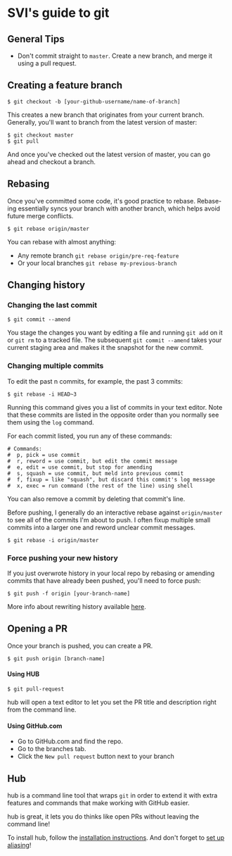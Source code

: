 # SVI's guide to git

## General Tips

- Don't commit straight to `master`. Create a new branch, and merge it using a pull request. 

## Creating a feature branch

```
$ git checkout -b [your-github-username/name-of-branch]
```

This creates a new branch that originates from your current branch. Generally, you'll want to branch from the latest version of master:

```
$ git checkout master
$ git pull
```

And once you've checked out the latest version of master, you can go ahead and checkout a branch. 

## Rebasing 

Once you've committed some code, it's good practice to rebase. Rebase-ing essentially syncs your branch with another branch, which helps avoid future merge conflicts. 

```
$ git rebase origin/master
```

You can rebase with almost anything: 
* Any remote branch `git rebase origin/pre-req-feature`
* Or your local branches `git rebase my-previous-branch`

## Changing history

### Changing the last commit

```
$ git commit --amend
```

You stage the changes you want by editing a file and running `git add` on it or `git rm` to a tracked file. The subsequent `git commit --amend` takes your current staging area and makes it the snapshot for the new commit.

### Changing multiple commits

To edit the past n commits, for example, the past 3 commits: 

```
$ git rebase -i HEAD~3
```

Running this command gives you a list of commits in your text editor. Note that these commits are listed in the opposite order than you normally see them using the `log` command. 

For each commit listed, you run any of these commands: 

```
# Commands:
#  p, pick = use commit
#  r, reword = use commit, but edit the commit message
#  e, edit = use commit, but stop for amending
#  s, squash = use commit, but meld into previous commit
#  f, fixup = like "squash", but discard this commit's log message
#  x, exec = run command (the rest of the line) using shell
```

You can also remove a commit by deleting that commit's line. 

Before pushing, I generally do an interactive rebase against `origin/master` to see all of the commits I'm about to push. I often fixup multiple small commits into a larger one and reword unclear commit messages. 

```
$ git rebase -i origin/master
```

### Force pushing your new history

If you just overwrote history in your local repo by rebasing or amending commits that have already been pushed, you'll need to force push: 

```
$ git push -f origin [your-branch-name]
```

More info about rewriting history available [here](http://www.git-scm.com/book/en/v2/Git-Tools-Rewriting-History). 

## Opening a PR

Once your branch is pushed, you can create a PR. 

```
$ git push origin [branch-name]
```

#### Using HUB

```
$ git pull-request
```

hub will open a text editor to let you set the PR title and description right from the command line. 

#### Using GitHub.com

- Go to GitHub.com and find the repo.  
- Go to the branches tab. 
- Click the `New pull request` button next to your branch

## Hub

hub is a command line tool that wraps `git` in order to extend it with extra features and commands that make working with GitHub easier.

hub is great, it lets you do thinks like open PRs without leaving the command line!

To install hub, follow the [installation instructions](https://github.com/github/hub#installation). And don't forget to [set up aliasing](https://github.com/github/hub#aliasing)!
